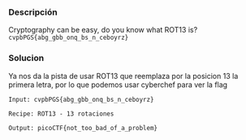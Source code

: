 ### Descripción 
Cryptography can be easy, do you know what ROT13 is? `cvpbPGS{abg_gbb_onq_bs_n_ceboyrz}`
### Solucion
Ya nos da la pista de usar ROT13 que reemplaza por la posicion 13 la primera letra, por lo que podemos usar cyberchef para ver la flag
```
Input: cvpbPGS{abg_gbb_onq_bs_n_ceboyrz}

Recipe: ROT13 - 13 rotaciones

Output: picoCTF{not_too_bad_of_a_problem}
```